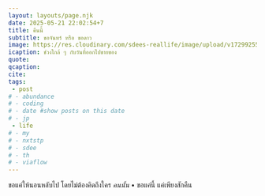 ```yaml
---
layout: layouts/page.njk
date: 2025-05-21 22:02:54+7
title: คืนนี้
subtitle: ขอจันทร์ หรือ ขอดาว
image: https://res.cloudinary.com/sdees-reallife/image/upload/v1729925565/IMG_20241022_180655_hntdua.jpg
icaption: ช่วงใกล้ ๆ กับวันที่ออกไปขายของ
quote:
qcaption: 
cite: 
tags: 
 - post
# - abundance
# - coding
# - date #show posts on this date
# - jp
 - life
# - my
# - nxtstp
# - sdee
# - th
# - viaflow
---
```

ขอแค่ให้นอนหลับไป โดยไม่ต้องคิดถึงใคร *คนนั้น* • ขอแค่นี้ แค่เพียงสักคืน
